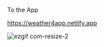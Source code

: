To the App

https://weather4app.netlify.app




![ezgif com-resize-2](https://user-images.githubusercontent.com/37631578/116152479-df57f980-a6dd-11eb-9024-db4b4bc5496b.gif)
